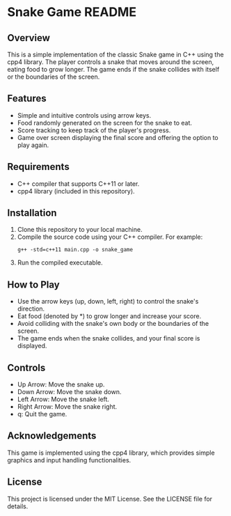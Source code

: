 # Snake Game README

## Overview
This is a simple implementation of the classic Snake game in C++ using the cpp4 library. The player controls a snake that moves around the screen, eating food to grow longer. The game ends if the snake collides with itself or the boundaries of the screen.

## Features
- Simple and intuitive controls using arrow keys.
- Food randomly generated on the screen for the snake to eat.
- Score tracking to keep track of the player's progress.
- Game over screen displaying the final score and offering the option to play again.

## Requirements
- C++ compiler that supports C++11 or later.
- cpp4 library (included in this repository).

## Installation
1. Clone this repository to your local machine.
2. Compile the source code using your C++ compiler. For example:
    ```
    g++ -std=c++11 main.cpp -o snake_game
    ```
3. Run the compiled executable.

## How to Play
- Use the arrow keys (up, down, left, right) to control the snake's direction.
- Eat food (denoted by *) to grow longer and increase your score.
- Avoid colliding with the snake's own body or the boundaries of the screen.
- The game ends when the snake collides, and your final score is displayed.

## Controls
- Up Arrow: Move the snake up.
- Down Arrow: Move the snake down.
- Left Arrow: Move the snake left.
- Right Arrow: Move the snake right.
- q: Quit the game.

## Acknowledgements
This game is implemented using the cpp4 library, which provides simple graphics and input handling functionalities.

## License
This project is licensed under the MIT License. See the LICENSE file for details.
